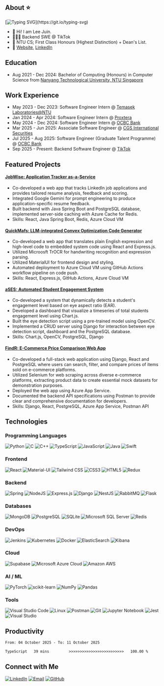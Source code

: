 ## About ⭐
[![Typing SVG](https://readme-typing-svg.demolab.com?font=Fira+Code&size=16&pause=1000&vCenter=true&width=435&height=35&lines=Hi+there!+Welcome+to+my+GitHub.;I+am+a+full-stack+software+engineer.;Let's+connect!)](https://git.io/typing-svg)

* 👋 Hi! I am Lee Juin.
* 👨🏻‍💻 Backend SWE @ TikTok
* 📜 NTU CS; First Class Honours (Highest Distinction) + Dean's List.
* 🔗 [Website](https://leejuin.com), [LinkedIn](https://linkedin.com/in/juin-lee)

## Education
  * Aug 2021 - Dec 2024: Bachelor of Computing (Honours) in Computer Science from [Nanyang Technological University, NTU Singapore](https://www.ntu.edu.sg/education/undergraduate-programme/bachelor-of-engineering-in-computer-science)

## Work Experience 
* May 2023 - Dec 2023: Software Engineer Intern @ <a href="https://www.ntu.edu.sg/temasek-labs">Temasek Laboratories@NTU</a>
* Jan 2024 - Apr 2024: Software Engineer Intern @ <a href="https://proxtera.com/">Proxtera</a>
* May 2024 - Dec 2024: Software Engineer Intern @ <a href="https://ocbc.com">OCBC Bank</a>
* Mar 2025 - Jun 2025: Associate Software Engineer @ <a href="https://cgsi.com">CGS International Securities</a>
* Jul 2025 - Aug 2025: Software Engineer (Graduate Talent Programme) @ <a href="https://ocbc.com">OCBC Bank</a>
* Sep 2025 - Present: Backend Software Engineer @ <a href="https://lifeattiktok.com/">TikTok</a>

## Featured Projects
#### [JobWise: Application Tracker as-a-Service](https://github.com/Neo-Zenith/sc4052-application-tracker)
* Co-developed a web app that tracks LinkedIn job applications and provides tailored resume analysis, feedback and scoring.
* Integrated Google Gemini for prompt engineering to produce application-specific resume feedback.
* Built backend with Java Spring Boot and PostgreSQL database, implemented server-side caching with Azure Cache for Redis.
* Skills: React, Java Spring Boot, Redis, Azure Cloud VM

#### [QuickMafs: LLM-integrated Convex Optimization Code Generator](https://github.com/Neo-Zenith/quickmafs)
* Co-developed a web app that translates plain English expression and high-level code to embedded system code using React and Express.js.
* Utilized Microosft TrOCR for handwriting recognition and expression parsing.
* Utilized MaterialUI for frontend design and styling.
* Automated deployment to Azure Cloud VM using GitHub Actions workflow pipeline on code push.
* Skills: React, Express.js, GitHub Actions, Azure Cloud VM

#### [aSES: Automated Student Engagement System](https://github.com/Neo-Zenith/ases-automated-student-engagement-system)
* Co-developed a system that dynamically detects a student's engagement level based on eye aspect ratio (EAR).
* Developed a dashboard that visualize a timeseries of total students engagement level using Chart.js.
* Built the eye detection script using a pre-trained model using OpenCV.
* Implemented a CRUD server using Django for interaction between eye detection script, dashboard and the PostgreSQL database.
* Skills: Chart.js, OpenCV, PostgreSQL, Django

#### [FindR: E-Commerce Price Comparison Web App](https://github.com/Neo-Zenith/sc2006-findr)
* Co-developed a full-stack web application using Django, React and PostgreSQL where users can search, filter, and compare prices of items sold on e-commerce platforms.
* Utilized Selenium for web scraping across diverse e-commerce platforms, extracting product data to create essential mock datasets for demonstration purposes.
* Deployed the web app using Azure App Service.
* Documented the backend API specifications using Postman to provide clear and comprehensive documentation for developers.
* Skills: Django, React, PostgreSQL, Azure App Service, Postman API

## Technologies
### Programming Languages
![Python](http://img.shields.io/badge/Python-3776AB?style=flat-square&logo=python&logoColor=ffffff)
![C](http://img.shields.io/badge/-C-3776AB?style=flat-square&logo=c&logoColor=ffffff)
![C++](http://img.shields.io/badge/C%2B%2B-00599C?style=flat-square&logo=C%2B%2B&logoColor=ffffff)
![TypeScript](https://img.shields.io/badge/TypeScript-%23007ACC.svg?style=flat-square&logo=typescript&logoColor=white)
![JavaScript](https://img.shields.io/badge/-JavaScript-yellow?style=flat-square&logo=javascript&logoColor=white)
![Java](https://img.shields.io/badge/Java-ED8B00?style=flat-square&logo=openjdk&logoColor=ffffff)
![Swift](https://img.shields.io/badge/Swift-FA7343?style=flat-square&logo=swift&logoColor=white)

### Frontend
![React](https://img.shields.io/badge/React-%23007ACC?style=flat-square&logo=react&logoColor=white)
![Material-UI](https://img.shields.io/badge/MaterialUI-%23007ACC?style=flat-square&logo=mui&logoColor=white)
![Tailwind CSS](https://img.shields.io/badge/Tailwind_CSS-38B2AC?style=flat-square&logo=tailwind-css&logoColor=white)
![CSS3](https://img.shields.io/badge/-CSS3-%231572B6?style=flat-square&logo=css3)
![HTML5](https://img.shields.io/badge/-HTML5-E34F26?style=flat-square&logo=html5&logoColor=ffffff)
![Redux](https://img.shields.io/badge/Redux-764ABC?style=flat-square&logo=redux&logoColor=white)

### Backend
![Spring](https://img.shields.io/badge/spring-%236DB33F.svg?style=flat-square&logo=spring&logoColor=white)
![NodeJS](https://img.shields.io/badge/Nodejs-43853d?style=flat-square&logo=node.js&logoColor=white)
![Express.js](https://img.shields.io/badge/Expressjs-43853d.svg?style=flat-square&logo=express&logoColor=white)
![Django](https://img.shields.io/badge/-Django-047728?style=flat-square&logo=django)
![NestJS](https://img.shields.io/badge/Nestjs-e4274f?style=flat-square&logo=nestjs&logoColor=white)
![RabbitMQ](https://img.shields.io/badge/rabbitmq-%23FF6600.svg?&style=flat-square&logo=rabbitmq&logoColor=white)
![Flask](https://img.shields.io/badge/Flask-311C87.svg?style=flat-square&logo=flask&logoColor=white)

### Databases
![MongoDB](https://img.shields.io/badge/MongoDB-%234ea94b.svg?style=flat-square&logo=mongodb&logoColor=white)
![PostgreSQL](https://img.shields.io/badge/PostgreSQL-316192?style=flat-square&logo=postgresql&logoColor=white)
![SQLite](https://img.shields.io/badge/Sqlite-%2307405e.svg?style=flat-square&logo=sqlite&logoColor=white)
![Microsoft SQL Server](https://img.shields.io/badge/Microsoft_SQL-%2307405e.svg?style=flat-square&logo=microsoft-sql-server&logoColor=white)
![Redis](https://img.shields.io/badge/Redis-%23DD0031.svg?style=flat-square&logo=redis&logoColor=white)

### DevOps
![Jenkins](https://img.shields.io/badge/Jenkins-D24939?style=flat-square&logo=Jenkins&logoColor=white)
![Kubernetes](https://img.shields.io/badge/kubernetes-%23326ce5.svg?style=flat-square&logo=kubernetes&logoColor=white)
![Docker](https://img.shields.io/badge/Docker-366bcf?style=flat-square&logo=docker&logoColor=white) 
![ElasticSearch](https://img.shields.io/badge/-ElasticSearch-005571?style=flat-square&logo=elasticsearch)
![Kibana](https://img.shields.io/badge/Kibana-005571?style=flat-square&logo=Kibana&logoColor=white)

### Cloud
![Supabase](https://img.shields.io/badge/Supabase-%1c4a39?style=flat-square&logo=supabase&logoColor=white)
![Microsoft Azure Cloud](https://img.shields.io/badge/Azure-1a73e8?style=flat-square&logo=microsoftazure&logoColor=white) 
![Amazon AWS](https://img.shields.io/badge/Amazon_AWS-232F3E?style=flat-square&logo=amazon-aws&logoColor=white)

### AI / ML
![PyTorch](https://img.shields.io/badge/PyTorch-%23EE4C2C.svg?style=flat-square&logo=pytorch&logoColor=white)
![scikit-learn](https://img.shields.io/badge/scikit--learn-F06032.svg?style=flat-square&logo=scikit-learn&logoColor=white)
![NumPy](https://img.shields.io/badge/numpy-%23013243.svg?style=flat-square&logo=numpy&logoColor=white)
![Pandas](https://img.shields.io/badge/pandas-%23150458.svg?style=flat-square&logo=pandas&logoColor=white)

### Tools
![Visual Studio Code](https://img.shields.io/badge/Visual%20Studio%20Code-0078d7.svg?style=flat-square&logo=visual-studio-code&logoColor=white)
![Linux](https://img.shields.io/badge/Linux-FCC624?style=flat-square&logo=linux&logoColor=black)
![Postman](https://img.shields.io/badge/Postman-FF6C37?style=flat-square&logo=postman&logoColor=white)
![Git](https://img.shields.io/badge/-Git-F05032?style=flat-square&logo=git&logoColor=white)
![Jupyter Notebook](https://img.shields.io/badge/jupyter-%23FA0F00.svg?style=flat-square&logo=jupyter&logoColor=white)
![Jest](https://img.shields.io/badge/-jest-%23C21325?style=flat-square&logo=jest&logoColor=white)
![Visual Studio](https://img.shields.io/badge/Visual%20Studio-5C2D91.svg?style=flat-square&logo=visual-studio&logoColor=white)



## Productivity
<!--START_SECTION:waka-->

```txt
From: 04 October 2025 - To: 11 October 2025

TypeScript   39 mins         >>>>>>>>>>>>>>>>>>>>>>>>>   100.00 %
```

<!--END_SECTION:waka-->

## Connect with Me
[![LinkedIn](https://img.shields.io/badge/-Juin_Lee-0077B5?style=flat-square&logo=Linkedin&logoColor=white&link=https://www.linkedin.com/in/juin-lee/)](https://www.linkedin.com/in/juin-lee/)
[![Email](https://img.shields.io/badge/-Mail-red?style=flat-square&logo=gmail&logoColor=white)](mailto:juin.lee@outlook.com)
[![GitHub](https://img.shields.io/github/followers/Neo-Zenith?style=social&label=Follow)](https://github.com/Neo-Zenith)
